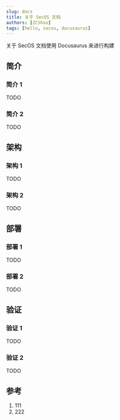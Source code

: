 ```yaml
---
slug: docs
title: 关于 SecOS 文档
authors: [ZCShou]
tags: [hello, secos, docusaurus]
---
```


关于 SecOS 文档使用 Docusaurus 来进行构建
<!-- truncate -->

## 简介

### 简介 1

TODO

### 简介 2

TODO

## 架构

### 架构 1

TODO

### 架构 2

TODO

## 部署

### 部署 1

TODO

### 部署 2

TODO

## 验证

### 验证 1

TODO

### 验证 2

TODO

## 参考

1. 111
2. 222


